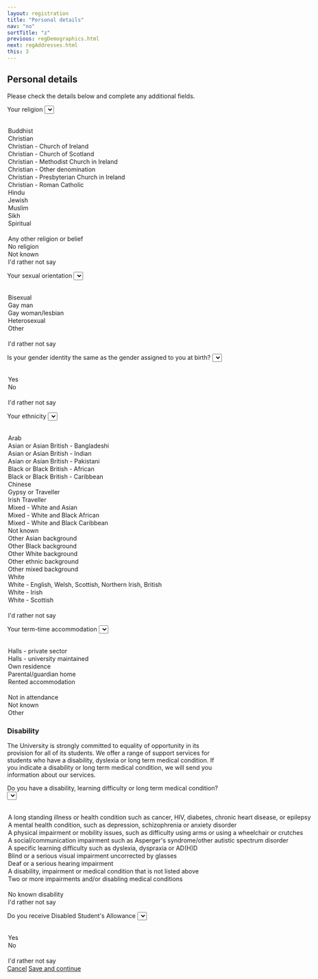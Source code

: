 ```yaml
---
layout: registration
title: "Personal details"
nav: "no"
sortTitle: "z"
previous: regDemographics.html
next: regAddresses.html
this: 3
---
```


## Personal details

Please check the details below and complete any additional fields.


<label for="religion">Your religion</label>
<select name="religion" id="religion" class="custom-select">
  <option value=""></option>
  <option value="Buddhist">Buddhist</option>
  <option value="Christian">Christian</option>
  <option value="Christian - Church of Ireland">Christian - Church of Ireland</option>
  <option value="Christian - Church of Scotland">Christian - Church of Scotland</option>
  <option value="Christian - Methodist Church in Ireland">Christian - Methodist Church in Ireland</option>
  <option value="Christian - Other denomination">Christian - Other denomination</option>
  <option value="Christian - Presbyterian Church in Ireland">Christian - Presbyterian Church in Ireland</option>
  <option value="Christian - Roman Catholic">Christian - Roman Catholic</option>
  <option value="Hindu">Hindu</option>
  <option value="Jewish">Jewish</option>
  <option value="Muslim">Muslim</option>
  <option value="Sikh">Sikh</option>
  <option value="Spiritual">Spiritual</option>
  <option value="" disabled>&nbsp;</option>
  <option value="Any other religion or belief">Any other religion or belief</option>
  <option value="No religion">No religion</option>
  <option value="Not known">Not known</option>
  <option value="I'd rather not say">I'd rather not say</option>
</select>





<label for="sexual">Your sexual orientation</label>
<select name="sexual" id="sexual" class="custom-select">
  <option value=""></option>
  <option value="">Bisexual</option>
  <option value="">Gay man</option>
  <option value="">Gay woman/lesbian</option>
  <option value="">Heterosexual</option>
  <option value="">Other</option>
    <option value="" disabled>&nbsp;</option>
  <option value="">I'd rather not say</option>
</select>


<label for="gender">Is your gender identity the same as the gender assigned to you at birth?</label>
<select name="gender" id="gender" class="custom-select">
  <option value=""></option>
  <option value="">Yes</option>
  <option value="">No</option>
    <option value="" disabled>&nbsp;</option>
  <option value="">I'd rather not say</option>
</select>


<label for="ethnicity">Your ethnicity</label>
<select name="ethnicity" id="ethnicity" class="custom-select">
  <option value=""></option>
  <option value="Arab">Arab</option>
  <option value="Asian or Asian British - Bangladeshi">Asian or Asian British - Bangladeshi</option>
  <option value="Asian or Asian British - Indian">Asian or Asian British - Indian</option>
  <option value="Asian or Asian British - Pakistani">Asian or Asian British - Pakistani</option>
  <option value="Black or Black British - African">Black or Black British - African</option>
  <option value="Black or Black British - Caribbean">Black or Black British - Caribbean</option>
  <option value="Chinese">Chinese</option>
  <option value="Gypsy or Traveller">Gypsy or Traveller</option>
  <option value="Irish Traveller">Irish Traveller</option>
  <option value="Mixed - White and Asian">Mixed - White and Asian</option>
  <option value="Mixed - White and Black African">Mixed - White and Black African</option>
  <option value="Mixed - White and Black Caribbean">Mixed - White and Black Caribbean</option>
  <option value="Not known">Not known</option>
  <option value="Other Asian background">Other Asian background</option>
  <option value="Other Black background">Other Black background</option>
  <option value="Other White background">Other White background</option>
  <option value="Other ethnic background">Other ethnic background</option>
  <option value="Other mixed background">Other mixed background</option>
  <option value="White">White</option>
  <option value="White - English, Welsh, Scottish, Northern Irish, British">White - English, Welsh, Scottish, Northern Irish, British</option>
  <option value="White - Irish">White - Irish</option>
  <option value="White - Scottish">White - Scottish</option>
    <option value="" disabled>&nbsp;</option>
  <option value="">I'd rather not say</option>
</select>


<label for="ethnicity">Your term-time accommodation</label>
<select name="accommodation" id="accommodation" class="custom-select">
  <option value=""></option>
  <option value="Halls - private sector">Halls - private sector</option>
  <option value="Halls - university maintained">Halls - university maintained</option>
  <option value="Own residence">Own residence</option>
  <option value="Parental/guardian home">Parental/guardian home</option>
  <option value="Rented accommodation">Rented accommodation</option>
    <option value="" disabled>&nbsp;</option>
  <option value="Not in attendance">Not in attendance</option>
  <option value="Not known">Not known</option>
  <option value="Other">Other</option>
</select>

<!--
Not in attendance at the provider
Not known
Other
Other rented accommodation
Own residence
Parental/guardian home
Private-sector halls
Provider maintained property
-->

<h3>Disability</h3>

<p>The University is strongly committed to equality of opportunity in its provision for all of its students. We offer a range of support services for students who have a disability, dyslexia or long term medical condition. If you indicate a disability or long term medical condition, we will send you information about our services.</p>

<label for="disability">Do you have a disability, learning difficulty or long term medical condition?</label>
<select name="disability" id="disability" class="custom-select">
  <option value=""></option>
  <option value="A long standing illness or health condition such as cancer, HIV, diabetes, chronic heart disease, or epilepsy">A long standing illness or health condition such as cancer, HIV, diabetes, chronic heart disease, or epilepsy</option>
  <option value="A mental health condition, such as depression, schizophrenia or anxiety disorder">A mental health condition, such as depression, schizophrenia or anxiety disorder</option>
  <option value="A physical impairment or mobility issues, such as difficulty using arms or using a wheelchair or crutches">A physical impairment or mobility issues, such as difficulty using arms or using a wheelchair or crutches</option>
  <option value="A social/communication impairment such as Asperger's syndrome/other autistic spectrum disorder">A social/communication impairment such as Asperger's syndrome/other autistic spectrum disorder</option>
  <option value="A specific learning difficulty such as dyslexia, dyspraxia or AD(H)D">A specific learning difficulty such as dyslexia, dyspraxia or AD(H)D</option>
  <option value="Blind or a serious visual impairment uncorrected by glasses">Blind or a serious visual impairment uncorrected by glasses</option>
  <option value="Deaf or a serious hearing impairment">Deaf or a serious hearing impairment</option>
  <option value="A disability, impairment or medical condition that is not listed above">A disability, impairment or medical condition that is not listed above</option>
  <option value="Two or more impairments and/or disabling medical conditions">Two or more impairments and/or disabling medical conditions</option>
  <option value="" disabled>&nbsp;</option>
  <option value="No known disability">No known disability</option>
  <option value="Prefer not to say">I'd rather not say</option>
</select>


<label for="allowance">Do you receive Disabled  Student's Allowance</label>
<select name="allowance" id="allowance" class="custom-select">
  <option value=""></option>
  <option value="">Yes</option>
  <option value="">No</option>
    <option value="" disabled>&nbsp;</option>
  <option value="">I'd rather not say</option>
</select>



<div id="buttons">
  <a class="btn btn-outline-secondary" href="{{page.previous}}">Cancel</a>
  <a class="btn btn-primary" type="submit" href="{{page.next}}">Save and continue</a>
</div>
